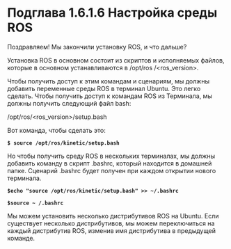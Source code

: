 # Подглава 1.6.1.6 Настройка среды ROS

Поздравляем! Мы закончили установку ROS, и что дальше?

Установка ROS в основном состоит из скриптов и исполняемых файлов, которые в основном устанавливаются в /opt/ros /&lt;ros\_version&gt;.

Чтобы получить доступ к этим командам и сценариям, мы должны добавить переменные среды ROS в терминал Ubuntu. Это легко сделать. Чтобы получить доступ к командам ROS из Терминала, мы должны получить следующий файл bash:

/opt/ros/&lt;ros\_version&gt;/setup.bash

Вот команда, чтобы сделать это:

**`$ source /opt/ros/kinetic/setup.bash`**

Но чтобы получить среду ROS в нескольких терминалах, мы должны добавить команду в скрипт .bashrc, который находится в домашней папке. Сценарий .bashrc будет получен при каждом открытии нового терминала.

**`$echo "source /opt/ros/kinetic/setup.bash" >> ~/.bashrc`**

**`$source ~ /.bashrc`**

Мы можем установить несколько дистрибутивов ROS на Ubuntu. Если существует несколько дистрибутивов, мы можем переключиться на каждый дистрибутив ROS, изменив имя дистрибутива в предыдущей команде.

